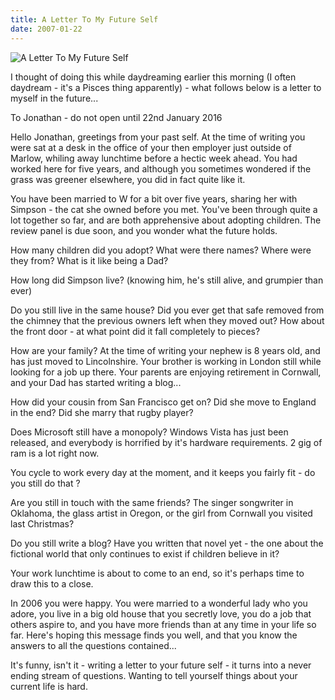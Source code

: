 ```yaml
---
title: A Letter To My Future Self
date: 2007-01-22
---
```


![A Letter To My Future Self](https://source.unsplash.com/cckf4TsHAuw/1600x900)

I thought of doing this while daydreaming earlier this morning (I often daydream - it's a Pisces thing apparently) - what follows below is a letter to myself in the future...

To Jonathan - do not open until 22nd January 2016

Hello Jonathan, greetings from your past self. At the time of writing you were sat at a desk in the office of your then employer just outside of Marlow, whiling away lunchtime before a hectic week ahead. You had worked here for five years, and although you sometimes wondered if the grass was greener elsewhere, you did in fact quite like it.

You have been married to W for a bit over five years, sharing her with Simpson - the cat she owned before you met. You've been through quite a lot together so far, and are both apprehensive about adopting children. The review panel is due soon, and you wonder what the future holds.

How many children did you adopt? What were there names? Where were they from? What is it like being a Dad?

How long did Simpson live? (knowing him, he's still alive, and grumpier than ever)

Do you still live in the same house? Did you ever get that safe removed from the chimney that the previous owners left when they moved out? How about the front door - at what point did it fall completely to pieces?

How are your family? At the time of writing your nephew is 8 years old, and has just moved to Lincolnshire. Your brother is working in London still while looking for a job up there. Your parents are enjoying retirement in Cornwall, and your Dad has started writing a blog...

How did your cousin from San Francisco get on? Did she move to England in the end? Did she marry that rugby player?

Does Microsoft still have a monopoly? Windows Vista has just been released, and everybody is horrified by it's hardware requirements. 2 gig of ram is a lot right now.

You cycle to work every day at the moment, and it keeps you fairly fit - do you still do that ?

Are you still in touch with the same friends? The singer songwriter in Oklahoma, the glass artist in Oregon, or the girl from Cornwall you visited last Christmas?

Do you still write a blog? Have you written that novel yet - the one about the fictional world that only continues to exist if children believe in it?

Your work lunchtime is about to come to an end, so it's perhaps time to draw this to a close.

In 2006 you were happy. You were married to a wonderful lady who you adore, you live in a big old house that you secretly love, you do a job that others aspire to, and you have more friends than at any time in your life so far. Here's hoping this message finds you well, and that you know the answers to all the questions contained...

It's funny, isn't it - writing a letter to your future self - it turns into a never ending stream of questions. Wanting to tell yourself things about your current life is hard.